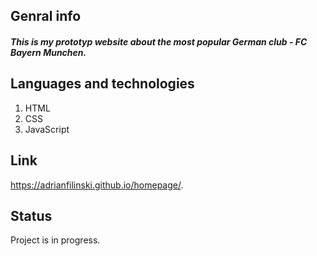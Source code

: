 ## Genral info
##### This is my prototyp website about the most popular German club - FC Bayern Munchen.

## Languages and technologies
1. HTML
2. CSS
3. JavaScript

## Link
https://adrianfilinski.github.io/homepage/.

## Status
Project is in progress.

